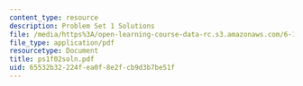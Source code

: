 ```yaml
---
content_type: resource
description: Problem Set 1 Solutions
file: /media/https%3A/open-learning-course-data-rc.s3.amazonaws.com/6-111-introductory-digital-systems-laboratory-fall-2002/65532b32224fea0f8e2fcb9d3b7be51f_ps1f02soln.pdf
file_type: application/pdf
resourcetype: Document
title: ps1f02soln.pdf
uid: 65532b32-224f-ea0f-8e2f-cb9d3b7be51f
---
```

